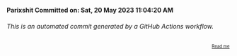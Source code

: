 **Parixshit Committed on: Sat, 20 May 2023 11:04:20 AM** <!-- 8c491613-d19a-41f3-a5da-7dae77a54133 -->

###### This is an automated commit generated by a GitHub Actions workflow.

<div align="right"><sub><sup><a href="https://github.com/Parixshit/AutoCommit.git">Read me</a></sup></sub></div>
